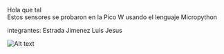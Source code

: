 Hola que tal  
Estos sensores se probaron en la Pico W usando el lenguaje Micropython

integrantes:
Estrada Jimenez Luis Jesus


![Alt text](https://github.com/JesusEstrad4/Sensores_Pico_W/blob/main/Imagenes_presentacion/Pico.jpg)
